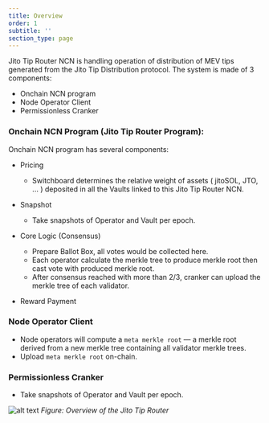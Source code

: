 ```yaml
---
title: Overview
order: 1
subtitle: ''
section_type: page
---
```


Jito Tip Router NCN is handling operation of distribution of MEV tips generated from the Jito Tip Distribution protocol. The system is made of 3 components: 

- Onchain NCN program
- Node Operator Client
- Permissionless Cranker

### Onchain NCN Program (Jito Tip Router Program):

Onchain NCN program has several components:

- Pricing
  - Switchboard determines the relative weight of assets ( jitoSOL, JTO, ... ) deposited in all the Vaults linked to this Jito Tip Router NCN.

- Snapshot
  - Take snapshots of Operator and Vault per epoch.

- Core Logic (Consensus)
  - Prepare Ballot Box, all votes would be collected here. 
  - Each operator calculate the merkle tree to produce merkle root then cast vote with produced merkle root.
  - After consensus reached with more than 2/3, cranker can upload the merkle tree of each validator.

- Reward Payment

### Node Operator Client

- Node operators will compute a `meta merkle root` — a merkle root derived from a new merkle tree containing all validator merkle trees.
- Upload `meta merkle root` on-chain.


### Permissionless Cranker

- Take snapshots of Operator and Vault per epoch.


![alt text](/shared/images/tiprouter/overview.png)
*Figure: Overview of the Jito Tip Router*

